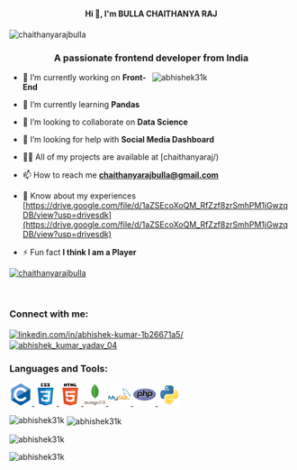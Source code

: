 <h4 align="center">Hi 👋, I'm BULLA CHAITHANYA RAJ</h4>
<img align="center" width="" src="file:///C:/Users/Admin/Desktop/digital-security.gif" alt="chaithanyarajbulla" />


<h3 align="center">A passionate frontend developer from India</h3>
<img align="right" width="250" src="https://media.licdn.com/dms/image/D4D12AQHGG4J6b6OmyQ/article-cover_image-shrink_720_1280/0/1709674937953?e=2147483647&v=beta&t=D46aQMTStnlCf7s6GPq67PFXzmWSTtPoQRtH60tacuo" alt="abhishek31k" />


- 🔭 I’m currently working on **Front-End**
  
- 🌱 I’m currently learning **Pandas**
  
- 👯 I’m looking to collaborate on **Data Science**
  
- 🤝 I’m looking for help with **Social Media Dashboard**

- 👨‍💻 All of my projects are available at [chaithanyaraj/)

- 📫 How to reach me **chaithanyarajbulla@gmail.com**

- 📄 Know about my experiences [https://drive.google.com/file/d/1aZSEcoXoQM_RfZzf8zrSmhPM1jGwzqDB/view?usp=drivesdk](https://drive.google.com/file/d/1aZSEcoXoQM_RfZzf8zrSmhPM1jGwzqDB/view?usp=drivesdk)

- ⚡ Fun fact **I think I am a Player**


<p align="left"> <a href="https://github.com/ryo-ma/github-profile-trophy"><img src="https://github-profile-trophy.vercel.app/?username=chaithanyarajbulla" alt="chaithanyarajbulla" /></a> </p>

<p align="left"> <a href="https://twitter.com/" target="blank"><img src="https://img.shields.io/twitter/follow/?logo=twitter&style=for-the-badge" alt="" /></a> </p>

<h3 align="left">Connect with me:</h3>
<p align="left">
<a href="https://linkedin.com/in/linkedin.com/in/abhishek-kumar-1b26671a5/" target="blank"><img align="center" src="https://raw.githubusercontent.com/rahuldkjain/github-profile-readme-generator/master/src/images/icons/Social/linked-in-alt.svg" alt="linkedin.com/in/abhishek-kumar-1b26671a5/" height="30" width="40" /></a>
<a href="https://instagram.com/abhishek_kumar_yadav_04" target="blank"><img align="center" src="https://raw.githubusercontent.com/rahuldkjain/github-profile-readme-generator/master/src/images/icons/Social/instagram.svg" alt="abhishek_kumar_yadav_04" height="30" width="40" /></a>
</p>

<h3 align="left">Languages and Tools:</h3>
<p align="left"> <a href="https://www.cprogramming.com/" target="_blank" rel="noreferrer"> <img src="https://raw.githubusercontent.com/devicons/devicon/master/icons/c/c-original.svg" alt="c" width="40" height="40"/> </a> <a href="https://www.w3schools.com/css/" target="_blank" rel="noreferrer"> <img src="https://raw.githubusercontent.com/devicons/devicon/master/icons/css3/css3-original-wordmark.svg" alt="css3" width="40" height="40"/> </a> <a href="https://www.w3.org/html/" target="_blank" rel="noreferrer"> <img src="https://raw.githubusercontent.com/devicons/devicon/master/icons/html5/html5-original-wordmark.svg" alt="html5" width="40" height="40"/> </a> <a href="https://www.mongodb.com/" target="_blank" rel="noreferrer"> <img src="https://raw.githubusercontent.com/devicons/devicon/master/icons/mongodb/mongodb-original-wordmark.svg" alt="mongodb" width="40" height="40"/> </a> <a href="https://www.mysql.com/" target="_blank" rel="noreferrer"> <img src="https://raw.githubusercontent.com/devicons/devicon/master/icons/mysql/mysql-original-wordmark.svg" alt="mysql" width="40" height="40"/> </a> <a href="https://www.php.net" target="_blank" rel="noreferrer"> <img src="https://raw.githubusercontent.com/devicons/devicon/master/icons/php/php-original.svg" alt="php" width="40" height="40"/> </a> <a href="https://www.python.org" target="_blank" rel="noreferrer"> <img src="https://raw.githubusercontent.com/devicons/devicon/master/icons/python/python-original.svg" alt="python" width="40" height="40"/> </a> </p>

<p><img align="left" src="https://github-readme-stats.vercel.app/api/top-langs?username=abhishek31k&show_icons=true&locale=en&layout=compact" alt="abhishek31k" /></p>

<p>&nbsp;<img align="center" src="https://github-readme-stats.vercel.app/api?username=abhishek31k&show_icons=true&locale=en" alt="abhishek31k" /></p>

<p><img align="center" src="https://github-readme-streak-stats.herokuapp.com/?user=abhishek31k&" alt="abhishek31k" /></p>
<p align="left"> <img src="https://komarev.com/ghpvc/?username=abhishek31k&label=Profile%20views&color=0e75b6&style=flat" alt="abhishek31k" /> </p>
